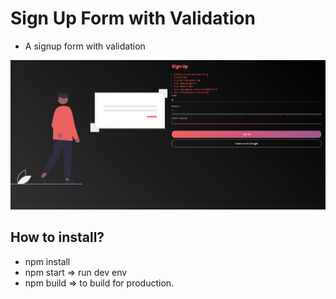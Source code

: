 # Sign Up Form with Validation

- A signup form with validation

![SIGN_UP_FORM](docs/assets/app.png)

## How to install?

- npm install
- npm start => run dev env
- npm build => to build for production.
